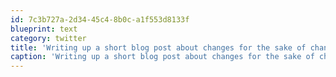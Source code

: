 ```yaml
---
id: 7c3b727a-2d34-45c4-8b0c-a1f553d8133f
blueprint: text
category: twitter
title: 'Writing up a short blog post about changes for the sake of change.  Will post tomorrow AM'
caption: 'Writing up a short blog post about changes for the sake of change.  Will post tomorrow AM'
---
```

